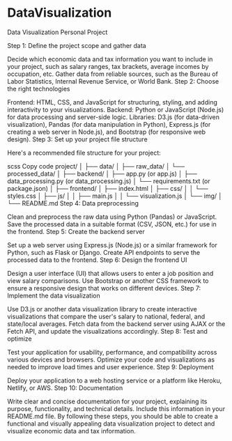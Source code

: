 # DataVisualization
Data Visualization Personal Project

Step 1: Define the project scope and gather data

Decide which economic data and tax information you want to include in your project, such as salary ranges, tax brackets, average incomes by occupation, etc.
Gather data from reliable sources, such as the Bureau of Labor Statistics, Internal Revenue Service, or World Bank.
Step 2: Choose the right technologies

Frontend: HTML, CSS, and JavaScript for structuring, styling, and adding interactivity to your visualizations.
Backend: Python or JavaScript (Node.js) for data processing and server-side logic.
Libraries: D3.js (for data-driven visualization), Pandas (for data manipulation in Python), Express.js (for creating a web server in Node.js), and Bootstrap (for responsive web design).
Step 3: Set up your project file structure

Here's a recommended file structure for your project:

scss
Copy code
project/
│
├── data/
│   ├── raw_data/
│   └── processed_data/
│
├── backend/
│   ├── app.py (or app.js)
│   ├── data_processing.py (or data_processing.js)
│   └── requirements.txt (or package.json)
│
├── frontend/
│   ├── index.html
│   ├── css/
│   │   └── styles.css
│   ├── js/
│   │   ├── main.js
│   │   └── visualization.js
│   └── img/
│
└── README.md
Step 4: Data preprocessing

Clean and preprocess the raw data using Python (Pandas) or JavaScript.
Save the processed data in a suitable format (CSV, JSON, etc.) for use in the frontend.
Step 5: Create the backend server

Set up a web server using Express.js (Node.js) or a similar framework for Python, such as Flask or Django.
Create API endpoints to serve the processed data to the frontend.
Step 6: Design the frontend UI

Design a user interface (UI) that allows users to enter a job position and view salary comparisons.
Use Bootstrap or another CSS framework to ensure a responsive design that works on different devices.
Step 7: Implement the data visualization

Use D3.js or another data visualization library to create interactive visualizations that compare the user's salary to national, federal, and state/local averages.
Fetch data from the backend server using AJAX or the Fetch API, and update the visualizations accordingly.
Step 8: Test and optimize

Test your application for usability, performance, and compatibility across various devices and browsers.
Optimize your code and visualizations as needed to improve load times and user experience.
Step 9: Deployment

Deploy your application to a web hosting service or a platform like Heroku, Netlify, or AWS.
Step 10: Documentation

Write clear and concise documentation for your project, explaining its purpose, functionality, and technical details. Include this information in your README.md file.
By following these steps, you should be able to create a functional and visually appealing data visualization project to detect and visualize economic data and tax information.